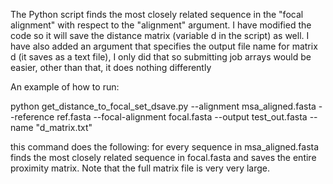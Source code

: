 
The Python script finds the most closely related sequence in the "focal alignment" with respect to the "alignment" argument.
I have modified the code so it will save the distance matrix (variable d in the script) as well.
I have also added an argument that specifies the output file name for matrix d (it saves as a text file), I only did that so submitting job arrays would be easier, other than that, it does nothing differently

An example of how to run:

python get_distance_to_focal_set_dsave.py --alignment msa_aligned.fasta --reference ref.fasta --focal-alignment focal.fasta --output test_out.fasta --name "d_matrix.txt"


this command does the following: for every sequence in msa_aligned.fasta finds the most closely related sequence in focal.fasta and saves the entire proximity matrix.
Note that the full matrix file is very very large.

